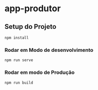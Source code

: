 # app-produtor

## Setup do Projeto

```
npm install
```

### Rodar em Modo de desenvolvimento

```
npm run serve
```

### Rodar em modo de Produção

```
npm run build
```
